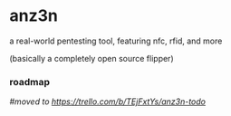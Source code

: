 # anz3n
a real-world pentesting tool, featuring nfc, rfid, and more

(basically a completely open source flipper)

### roadmap
*\#moved to https://trello.com/b/TEjFxtYs/anz3n-todo*
